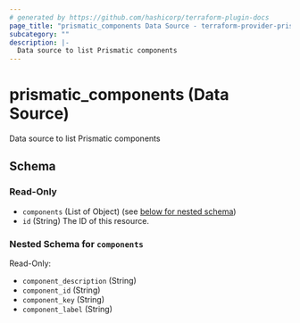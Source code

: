 ```yaml
---
# generated by https://github.com/hashicorp/terraform-plugin-docs
page_title: "prismatic_components Data Source - terraform-provider-prismatic"
subcategory: ""
description: |-
  Data source to list Prismatic components
---
```


# prismatic_components (Data Source)

Data source to list Prismatic components



<!-- schema generated by tfplugindocs -->
## Schema

### Read-Only

- `components` (List of Object) (see [below for nested schema](#nestedatt--components))
- `id` (String) The ID of this resource.

<a id="nestedatt--components"></a>
### Nested Schema for `components`

Read-Only:

- `component_description` (String)
- `component_id` (String)
- `component_key` (String)
- `component_label` (String)


